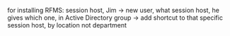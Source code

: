 for installing RFMS: session host, Jim -> new user, what session host, he gives which one, in Active Directory group -> add shortcut to that specific session host, by location not department